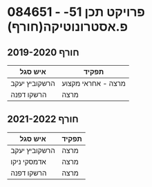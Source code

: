 # 084651 - פרויקט תכן 51-פ.אסטרונוטיקה(חורף)

## חורף 2019-2020

| איש סגל | תפקיד |
| ---- | ---- |
| הרשקוביץ יעקב | מרצה - אחראי מקצוע |
| הרשקו דפנה | מרצה |

## חורף 2021-2022

| איש סגל | תפקיד |
| ---- | ---- |
| הרשקוביץ יעקב | מרצה |
| אדמסקי ניקו | מרצה |
| הרשקו דפנה | מרצה |

